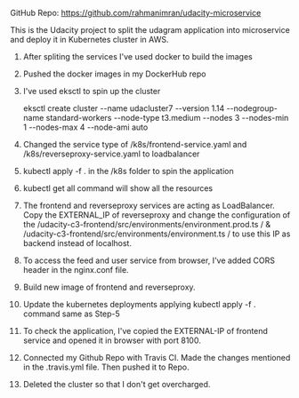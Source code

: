 GitHub Repo: https://github.com/rahmanimran/udacity-microservice

This is the Udacity project to split the udagram application into microservice and deploy it in Kubernetes cluster in AWS.

1. After spliting the services I've used docker to build the images

2. Pushed the docker images in my DockerHub repo

3. I've used eksctl to spin up the cluster

	eksctl create cluster --name udacluster7 --version 1.14 --nodegroup-name standard-workers --node-type t3.medium --nodes 3 --nodes-min 1 --nodes-max 4 --node-ami auto

4. Changed the service type of /k8s/frontend-service.yaml and /k8s/reverseproxy-service.yaml to loadbalancer

5. kubectl apply -f . in the /k8s folder to spin the application

6. kubectl get all command will show all the resources

7. The frontend and reverseproxy services are acting as LoadBalancer. Copy the EXTERNAL_IP of reverseproxy and change the configuration of the /udacity-c3-frontend/src/environments/environment.prod.ts / & /udacity-c3-frontend/src/environments/environment.ts / to use this IP as backend instead of localhost.

8. To access the feed and user service from browser, I've added CORS header in the nginx.conf file.

9. Build new image of frontend and reverseproxy.

10. Update the kubernetes deployments applying kubectl apply -f . command same as Step-5

11. To check the application, I've copied the EXTERNAL-IP of frontend service and opened it in browser with port 8100.

12. Connected my Github Repo with Travis CI. Made the changes mentioned in the .travis.yml file. Then pushed it to Repo.

13. Deleted the cluster so that I don't get overcharged.  
